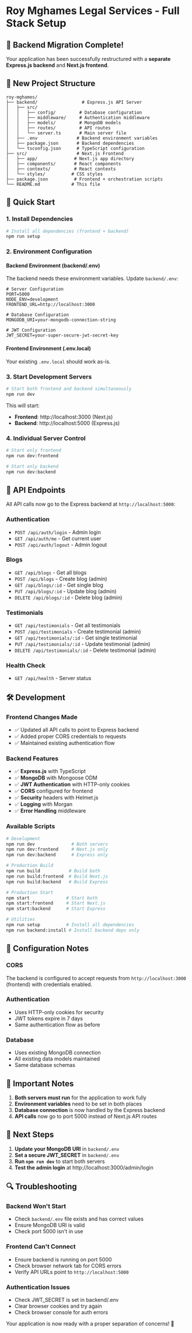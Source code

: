 # Roy Mghames Legal Services - Full Stack Setup

## 🎉 Backend Migration Complete!

Your application has been successfully restructured with a **separate Express.js backend** and **Next.js frontend**.

## 📁 New Project Structure

```
roy-mghames/
├── backend/                 # Express.js API Server
│   ├── src/
│   │   ├── config/         # Database configuration
│   │   ├── middleware/     # Authentication middleware
│   │   ├── models/         # MongoDB models
│   │   ├── routes/         # API routes
│   │   └── server.ts       # Main server file
│   ├── .env               # Backend environment variables
│   ├── package.json       # Backend dependencies
│   └── tsconfig.json      # TypeScript configuration
├── src/                   # Next.js Frontend
│   ├── app/              # Next.js app directory
│   ├── components/       # React components
│   ├── contexts/         # React contexts
│   └── styles/          # CSS styles
├── package.json          # Frontend + orchestration scripts
└── README.md            # This file
```

## 🚀 Quick Start

### 1. Install Dependencies

```bash
# Install all dependencies (frontend + backend)
npm run setup
```

### 2. Environment Configuration

#### Backend Environment (backend/.env)

The backend needs these environment variables. Update `backend/.env`:

```env
# Server Configuration
PORT=5000
NODE_ENV=development
FRONTEND_URL=http://localhost:3000

# Database Configuration
MONGODB_URI=your-mongodb-connection-string

# JWT Configuration
JWT_SECRET=your-super-secure-jwt-secret-key
```

#### Frontend Environment (.env.local)

Your existing `.env.local` should work as-is.

### 3. Start Development Servers

```bash
# Start both frontend and backend simultaneously
npm run dev
```

This will start:

- **Frontend**: http://localhost:3000 (Next.js)
- **Backend**: http://localhost:5000 (Express.js)

### 4. Individual Server Control

```bash
# Start only frontend
npm run dev:frontend

# Start only backend
npm run dev:backend
```

## 🔄 API Endpoints

All API calls now go to the Express backend at `http://localhost:5000`:

### Authentication

- `POST /api/auth/login` - Admin login
- `GET /api/auth/me` - Get current user
- `POST /api/auth/logout` - Admin logout

### Blogs

- `GET /api/blogs` - Get all blogs
- `POST /api/blogs` - Create blog (admin)
- `GET /api/blogs/:id` - Get single blog
- `PUT /api/blogs/:id` - Update blog (admin)
- `DELETE /api/blogs/:id` - Delete blog (admin)

### Testimonials

- `GET /api/testimonials` - Get all testimonials
- `POST /api/testimonials` - Create testimonial (admin)
- `GET /api/testimonials/:id` - Get single testimonial
- `PUT /api/testimonials/:id` - Update testimonial (admin)
- `DELETE /api/testimonials/:id` - Delete testimonial (admin)

### Health Check

- `GET /api/health` - Server status

## 🛠️ Development

### Frontend Changes Made

- ✅ Updated all API calls to point to Express backend
- ✅ Added proper CORS credentials to requests
- ✅ Maintained existing authentication flow

### Backend Features

- ✅ **Express.js** with TypeScript
- ✅ **MongoDB** with Mongoose ODM
- ✅ **JWT Authentication** with HTTP-only cookies
- ✅ **CORS** configured for frontend
- ✅ **Security** headers with Helmet.js
- ✅ **Logging** with Morgan
- ✅ **Error Handling** middleware

### Available Scripts

```bash
# Development
npm run dev              # Both servers
npm run dev:frontend     # Next.js only
npm run dev:backend      # Express only

# Production Build
npm run build           # Build both
npm run build:frontend  # Build Next.js
npm run build:backend   # Build Express

# Production Start
npm start              # Start both
npm start:frontend     # Start Next.js
npm start:backend      # Start Express

# Utilities
npm run setup          # Install all dependencies
npm run backend:install # Install backend deps only
```

## 🔧 Configuration Notes

### CORS

The backend is configured to accept requests from `http://localhost:3000` (frontend) with credentials enabled.

### Authentication

- Uses HTTP-only cookies for security
- JWT tokens expire in 7 days
- Same authentication flow as before

### Database

- Uses existing MongoDB connection
- All existing data models maintained
- Same database schemas

## 🚨 Important Notes

1. **Both servers must run** for the application to work fully
2. **Environment variables** need to be set in both places
3. **Database connection** is now handled by the Express backend
4. **API calls** now go to port 5000 instead of Next.js API routes

## 🎯 Next Steps

1. **Update your MongoDB URI** in `backend/.env`
2. **Set a secure JWT_SECRET** in `backend/.env`
3. **Run `npm run dev`** to start both servers
4. **Test the admin login** at http://localhost:3000/admin/login

## 🔍 Troubleshooting

### Backend Won't Start

- Check `backend/.env` file exists and has correct values
- Ensure MongoDB URI is valid
- Check port 5000 isn't in use

### Frontend Can't Connect

- Ensure backend is running on port 5000
- Check browser network tab for CORS errors
- Verify API URLs point to `http://localhost:5000`

### Authentication Issues

- Check JWT_SECRET is set in backend/.env
- Clear browser cookies and try again
- Check browser console for auth errors

Your application is now ready with a proper separation of concerns! 🎉





